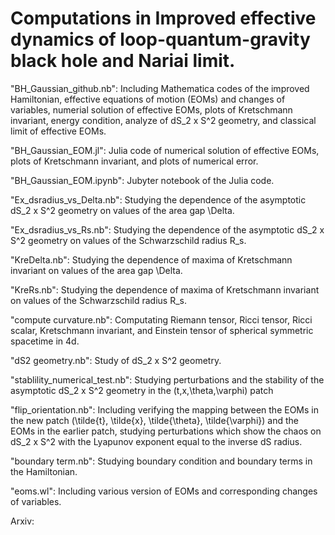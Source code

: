 # Computations in Improved effective dynamics of loop-quantum-gravity black hole and Nariai limit.


"BH_Gaussian_github.nb": Including Mathematica codes of the improved Hamiltonian, effective equations of motion (EOMs) and changes of variables, numerial solution of effective EOMs, plots of Kretschmann invariant, energy condition, analyze of dS_2 x S^2 geometry, and classical limit of effective EOMs.

"BH_Gaussian_EOM.jl": Julia code of numerical solution of effective EOMs, plots of Kretschmann invariant, and plots of numerical error.

"BH_Gaussian_EOM.ipynb": Jubyter notebook of the Julia code.

"Ex_dsradius_vs_Delta.nb": Studying the dependence of the asymptotic dS_2 x S^2 geometry on values of the area gap \Delta.

"Ex_dsradius_vs_Rs.nb": Studying the dependence of the asymptotic dS_2 x S^2 geometry on values of the Schwarzschild radius R_s.

"KreDelta.nb": Studying the dependence of maxima of Kretschmann invariant on values of the area gap \Delta.

"KreRs.nb": Studying the dependence of maxima of Kretschmann invariant on values of the Schwarzschild radius R_s.

"compute curvature.nb": Computating Riemann tensor, Ricci tensor, Ricci scalar, Kretschmann invariant, and Einstein tensor of spherical symmetric spacetime in 4d.

"dS2 geometry.nb": Study of dS_2 x S^2 geometry.

"stablility_numerical_test.nb": Studying perturbations and the stability of the asymptotic dS_2 x S^2 geometry in the (t,x,\theta,\varphi) patch

"flip_orientation.nb": Including verifying the mapping between the EOMs in the new patch (\tilde{t}, \tilde{x}, \tilde{\theta}, \tilde{\varphi}) and the EOMs in the earlier patch, studying perturbations which show the chaos on dS_2 x S^2 with the Lyapunov exponent equal to the inverse dS radius. 

"boundary term.nb": Studying boundary condition and boundary terms in the Hamiltonian.

"eoms.wl": Including various version of EOMs and corresponding changes of variables.  

Arxiv:

